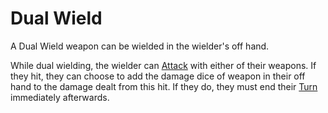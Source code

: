 # Dual Wield

A Dual Wield weapon can be wielded in the wielder's off hand.

While dual wielding, the wielder can [Attack](../../../../Game%20Procedures/Attack.md) with either of their weapons. If they hit, they can choose to add the damage dice of weapon in their off hand to the damage dealt from this hit. If they do, they must end their [Turn](../../../../Game%20Procedures/Turn.md) immediately afterwards.
